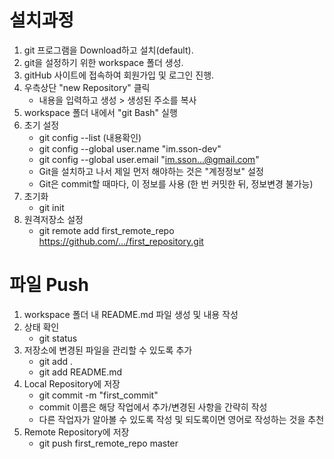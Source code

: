 # 설치과정
1. git 프로그램을 Download하고 설치(default). 
2. git을 설정하기 위한 workspace 폴더 생성.
3. gitHub 사이트에 접속하여 회원가입 및 로그인 진행.
4. 우측상단 "new Repository" 클릭 
    * 내용을 입력하고 생성 > 생성된 주소를 복사 
5. workspace 폴더 내에서 "git Bash" 실행 
6. 초기 설정 
    * git config --list (내용확인)
    * git config --global user.name "im.sson-dev"
    * git config --global user.email "im.sson...@gmail.com"
    * Git을 설치하고 나서 제일 먼저 해야하는 것은 "계정정보" 설정
    * Git은 commit할 때마다, 이 정보를 사용
      (한 번 커밋한 뒤, 정보변경 불가능)
7. 초기화 
    * git init
8. 원격저장소 설정 
    * git remote add first_remote_repo https://github.com/.../first_repository.git

# 파일 Push
1. workspace 폴더 내 README.md 파일 생성 및 내용 작성
2. 상태 확인 
    * git status 
3. 저장소에 변경된 파일을 관리할 수 있도록 추가 
    * git add . 
    * git add README.md
4. Local Repository에 저장 
    * git commit -m "first_commit" 
    * commit 이름은 해당 작업에서 추가/변경된 사항을 간략히 작성
    * 다른 작업자가 알아볼 수 있도록 작성 및 되도록이면 영어로 작성하는 것을 추천
5. Remote Repository에 저장 
    * git push first_remote_repo master








    

